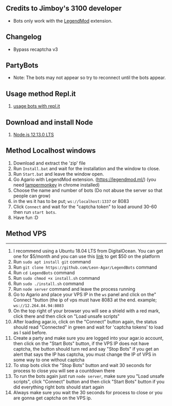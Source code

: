 ## Credits to Jimboy's 3100 developer
* Bots only work with the [LegendMod](https://legendmod.ml/) extension.

## Changelog
* Bypass recaptcha v3

## PartyBots
* Note: The bots may not appear so try to reconnect until the bots appear.

## Usage method Repl.it
1. [usage bots with repl.it](https://www.youtube.com/watch?v=xIupgFR7ZTY)

## Download and install Node
1. [Node.js 12.13.0 LTS](https://nodejs.org/)

## Method Localhost windows
1. Download and extract the 'zip' file
2. Run `Install.bat` and wait for the installation and the window to close.
3. Run `Start.bat` and leave the window open.
4. Go Agario with LegendMod extension. (https://legendmod.ml/) (you need [tampermonkey](https://chrome.google.com/webstore/detail/tampermonkey/dhdgffkkebhmkfjojejmpbldmpobfkfo?hl) in chrome installed)
5. Choose the name and number of bots (Do not abuse the server so that people can grow)
6. in the ws it has to be put; `ws://localhost:1337` or 8083
7. Click `Connect` and wait for the "captcha token" to load around 30-60 then run `start bots`.
8. Have fun :D

## Method VPS
-------
1. I recommend using a Ubuntu 18.04 LTS from DigitalOcean. You can get one for $5/month and you can use this [link](https://m.do.co/c/fa7a805f6e60) to get $50 on the platform
2. Run `sudo apt install git` command
3. Run `git clone https://github.com/Leon-Agar/LegendBots` command
4. Run `cd LegendBots` command
5. Run `sudo chmod +x install.sh` command
6. Run `sudo ./install.sh` command
7. Run `node server` command and leave the process running
8. Go to Agario and place your VPS IP in the `ws` panel and click on the" Connect "button (the ip of vps must have 8083 at the end. example; `ws://12.264.84.94:8083`
9. On the top right of your browser you will see a shield with a red mark, click there and then click on "Load unsafe scripts"
10. After loading agar.io, click on the "Connect" button again, the status should read "Connected" in green and wait for 'captcha tokens' to load as I said before.
11. Create a party and make sure you are logged into your agar.io account, then click on the "Start Bots" button, if the VPS IP does not have captcha, the button should turn red and say "Stop Bots" if you get an alert that says the IP has captcha, you must change the IP of VPS in some way to one without captcha
12. To stop bots click the "Stop Bots" button and wait 30 seconds for process to close you will see a countdown there
13. To run the bots again just run `node server`, make sure you "Load unsafe scripts", click "Connect" button and then click "Start Bots" button if you did everything right bots should start again
14. Always make sure you wait the 30 seconds for process to close or you are gonna get captcha on the VPS ip.
